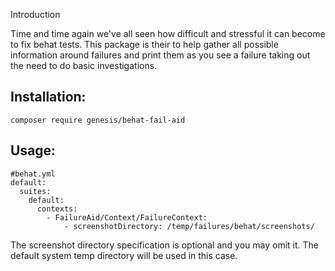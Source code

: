 Introduction

Time and time again we've all seen how difficult and stressful it can become to fix behat tests. This package is their to help gather
all possible information around failures and print them as you see a failure taking out the need to do basic investigations.

Installation:
-------------
```
composer require genesis/behat-fail-aid
```

Usage:
------

```
#behat.yml
default:
  suites:
    default:
      contexts:
        - FailureAid/Context/FailureContext:
            - screenshotDirectory: /temp/failures/behat/screenshots/
```

The screenshot directory specification is optional and you may omit it. The default system temp directory will be used in this case.